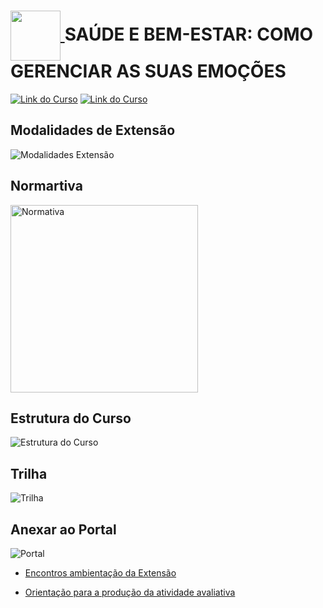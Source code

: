 
<h1>
    <a href="https://www.udemy.com/">
        <img align="center" width="80px" src="https://github.com/Amanda-ribeiiro/computer-science-ABM/assets/108890154/62faa051-5236-4245-b112-91fd94e8c95b">
    </a>
    SAÚDE E BEM-ESTAR: COMO GERENCIAR AS SUAS EMOÇÕES
</h1>

[![Link do Curso](https://img.shields.io/badge/▶-000?style=for-the-badge&logo=movie&logoColor=E94D5F)](https://student.ulife.com.br/ContentPlayer/Index?lc=g3uUAcWXQzQ0dkuUV7SJmA%3d%3d&l=HBxmh07QOQp839EjPbp9YA%3d%3d&cd=ak2S2nOc30E3QYCoHtmzaQ%3d%3d&sl=ACFdBAwNYJcCXLzBpH3P2A%3d%3d&st=ACFdBAwNYJcCXLzBpH3P2A%3d%3d&oi=VLBmY5RzG3ivfTk02LTXUQ%3d%3d)
[![Link do Curso](https://img.shields.io/badge/Acesse%20o%20Curso%20na%20Plataforma-E94D5F?style=for-the-badge)](https://student.ulife.com.br/ContentPlayer/Index?lc=g3uUAcWXQzQ0dkuUV7SJmA%3d%3d&l=HBxmh07QOQp839EjPbp9YA%3d%3d&cd=ak2S2nOc30E3QYCoHtmzaQ%3d%3d&sl=ACFdBAwNYJcCXLzBpH3P2A%3d%3d&st=ACFdBAwNYJcCXLzBpH3P2A%3d%3d&oi=VLBmY5RzG3ivfTk02LTXUQ%3d%3d)

## Modalidades de Extensão 

<img src="https://github.com/Amanda-ribeiiro/extensao-universitaria/assets/108890154/ce82f29b-5c01-4732-b77d-9db2a6c3b6c7" alt="Modalidades Extensão">

## Normartiva

<img src="https://github.com/Amanda-ribeiiro/extensao-universitaria/assets/108890154/582df1f5-ae10-4820-b208-51d2420f5427" alt="Normativa" width="300px" height="300px">

## Estrutura do Curso

<img src="https://github.com/Amanda-ribeiiro/extensao-universitaria/assets/108890154/34b743b7-bb1a-4bdd-9f65-f91c4f14da1c" alt="Estrutura do Curso">

## Trilha 

<img src="https://github.com/Amanda-ribeiiro/extensao-universitaria/assets/108890154/a1049f77-7ae8-4c30-8f54-b5071b2c4c62" alt="Trilha">

## Anexar ao Portal

<img src="https://github.com/Amanda-ribeiiro/extensao-universitaria/assets/108890154/03da2dab-946a-4657-ae06-94e09786dae2" alt="Portal">


- [Encontros ambientação da Extensão](https://drive.google.com/drive/folders/16chT_UO8iquF6cguxImxwEYgg_-pWEB6?usp=sharing)
  
- [Orientação para a produção da atividade avaliativa](https://drive.google.com/drive/folders/1VvdXTvXUuqigutovfixcMPR7F1_CY6ZC?usp=sharing)





